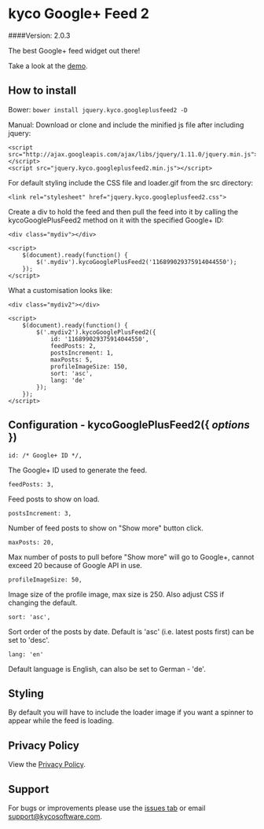 kyco Google+ Feed 2
===================
####Version: 2.0.3

The best Google+ feed widget out there!

Take a look at the [demo](http://www.kycosoftware.com/projects/demo/googleplus-feed-widget-2).

How to install
--------------

Bower: `bower install jquery.kyco.googleplusfeed2 -D`

Manual: Download or clone and include the minified js file after including jquery:

	<script src="http://ajax.googleapis.com/ajax/libs/jquery/1.11.0/jquery.min.js"></script>
	<script src="jquery.kyco.googleplusfeed2.min.js"></script>

For default styling include the CSS file and loader.gif from the src directory:

	<link rel="stylesheet" href="jquery.kyco.googleplusfeed2.css">

Create a div to hold the feed and then pull the feed into it by calling the 
kycoGooglePlusFeed2 method on it with the specified Google+ ID:

	<div class="mydiv"></div>
	
	<script>
		$(document).ready(function() {
			$('.mydiv').kycoGooglePlusFeed2('116899029375914044550');
		});
	</script>

What a customisation looks like:

	<div class="mydiv2"></div>
	
	<script>
		$(document).ready(function() {
			$('.mydiv2').kycoGooglePlusFeed2({
				id: '116899029375914044550',
				feedPosts: 2,
				postsIncrement: 1,
				maxPosts: 5,
				profileImageSize: 150,
				sort: 'asc',
				lang: 'de'
			});
		});
	</script>


Configuration - kycoGooglePlusFeed2({ *options* })
--------------------------------------------------

	id: /* Google+ ID */,

The Google+ ID used to generate the feed.

	feedPosts: 3,

Feed posts to show on load.

	postsIncrement: 3,

Number of feed posts to show on "Show more" button click.

	maxPosts: 20,

Max number of posts to pull before "Show more" will go to Google+, cannot exceed 20 
because of Google API in use.

	profileImageSize: 50,

Image size of the profile image, max size is 250. Also adjust CSS if changing the default.

	sort: 'asc',

Sort order of the posts by date. Default is 'asc' (i.e. latest posts first) can be set to 'desc'.

	lang: 'en'

Default language is English, can also be set to German - 'de'.


Styling
-------

By default you will have to include the loader image if you want
a spinner to appear while the feed is loading.


Privacy Policy
--------------

View the [Privacy Policy](https://github.com/kyco/jquery.kyco.googleplusfeed2/wiki/Privacy-Policy).


Support
-------

For bugs or improvements please use the [issues tab](https://github.com/kyco/jquery.kyco.googleplusfeed2/issues)
or email [support@kycosoftware.com](mailto:support@kycosoftware.com).
